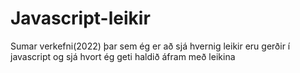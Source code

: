 # Javascript-leikir

Sumar verkefni(2022) þar sem ég er að sjá hvernig leikir eru gerðir í javascript og sjá hvort ég geti haldið áfram með leikina
